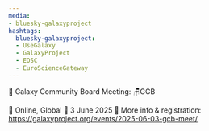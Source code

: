 ```yaml
---
media:
- bluesky-galaxyproject
hashtags:
  bluesky-galaxyproject:
  - UseGalaxy
  - GalaxyProject
  - EOSC
  - EuroScienceGateway
---
```

📣 Galaxy Community Board Meeting: 🪑GCB

📍 Online, Global
📅 3 June 2025
🔗 More info & registration: https://galaxyproject.org/events/2025-06-03-gcb-meet/